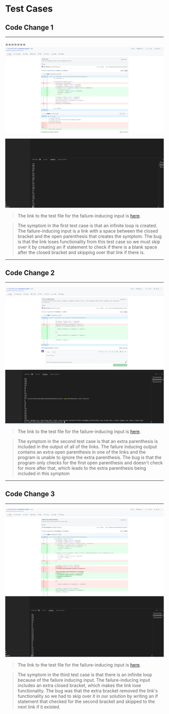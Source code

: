 # Test Cases

## Code Change 1
---

=======
<img src="https://github.com/Shresthhooda/Lab_Report2/blob/main/DiffOne.PNG?raw=trueg" alt="Image" />

<img src="https://github.com/Shresthhooda/Lab_Report2/blob/main/Error%201%20Space.PNG?raw=true" alt="Image" />



> The link to the test file for the failure-inducing input is [here](https://github.com/Shresthhooda/markdown-parser/blob/main/test-file2.md?plain=1).

> The symptom in the first test case is that an infinite loop is created. The failure-inducing input is a link with a space between the closed bracket and the open parenthesis that creates the symptom. The bug is that the link loses functionality from this test case so we must skip over it by creating an if statement to check if there is a blank space after the closed bracket and skipping over that link if there is. 

---
## Code Change 2
---

<img src="https://github.com/Shresthhooda/Lab_Report2/blob/main/DiffTwo.PNG?raw=true" alt="Image" />

<img src="https://github.com/Shresthhooda/Lab_Report2/blob/main/Error%202%20Parenthesis.PNG?raw=true" alt="Image" />

> The link to the test file for the failure-inducing input is [here](https://github.com/Shresthhooda/markdown-parser/blob/main/test-file3.md?plain=1).

> The symptom in the second test case is that an extra parenthesis is included in the output of all of the links. The failure inducing output contains an extra open parenthesis in one of the links and the program is unable to ignore the extra parenthesis. The bug is that the program only checks for the first open parenthesis and doesn't check for more after that, which leads to the extra parenthesis being included in this symptom

---
## Code Change 3
---
<img src="https://github.com/Shresthhooda/Lab_Report2/blob/main/DiffThree.PNG?raw=true" alt="Image" />

<img src="https://github.com/Shresthhooda/Lab_Report2/blob/main/Error%203%20bracket.PNG?raw=true" alt="Image" />

> The link to the test file for the failure-inducing input is [here](https://github.com/Shresthhooda/markdown-parser/blob/main/test-file4.md?plain=1).

> The symptom in the third test case is that there is an infinite loop because of the failure inducing input. The failure-inducing input includes an extra closed bracket, which makes the link lose functionality. The bug was that the extra bracket removed the link's functionality so we had to skip over it in our solution by writing an if statement that checked for the second bracket and skipped to the next link if it existed.




